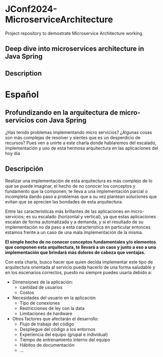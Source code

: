 # JConf2024-MicroserviceArchitecture

Project repository to demostrate Microservice Architecture working.

## Deep dive into microservices architecture in Java Spring

## Description

# Español

## Profundizando en la arquitectura de micro-servicios con Java Spring

¿Has tenido problemas implementando micro servicios? ¿Algunas cosas son más complejas de resolver y sientes que es un
desperdicio de recursos? Pues ven a unirte a este charla donde hablaremos del escalado, implementación y uso de esta
hermosa arquitectura en las aplicaciones del hoy día

## Descripción

Realizar una implementación de esta arquitectura es más complejo de lo que se puede imaginar, el hecho de no conocer los
conceptos y fundamento que la componen, te lleva a una implementación parcial o incompleta dando paso a problemas que a
su vez plantean soluciones que evitan que se aprecien las bondades de esta arquitectura.

Entre las características más brillantes de las aplicaciones en micro-servicios; es su escalado (horizontal y vertical),
ya que estas aplicaciones escalan de forma automatizada y a demanda, y si el resultado de su implementación no da paso a
esta característica en particular entonces estamos frente a un caso de una mala implementación de la misma.

**El simple hecho de no conocer conceptos fundamentales y/o elementos que componen esta arquitectura, te llevará a un
caos y junto a eso a una implementación que brindará más dolores de cabeza que ventajas.**

Con esta charla, busco hacer que quien decida implementar este tipo de arquitectura orientada al servicio pueda hacerlo
de una forma saludable y en los escenarios correctos, puesto no siempre puedes usarla debido a:

- Dimensiones de la aplicación:
    - cantidad de usuarios
    - Costos
- Necesidades del usuario en la aplicación
    - Tipo de conexiones
    - Restricciones de ley con la data
    - Limitaciones de hardware
- Otros factores que afectarán el desarrollo:
    - Flujo de trabajo del código
    - Despliegue del código a los entornos
    - Experiencia del equipo (grupal e individual)
    - Tiempo de entrenamiento interno del equipo
    - Hábitos de documentación
    - ...

